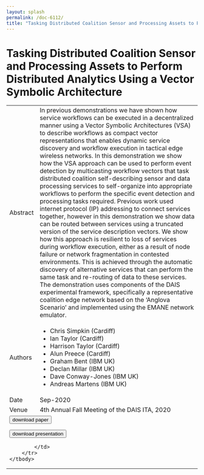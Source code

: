 ```yaml
---
layout: splash
permalink: /doc-6112/
title: "Tasking Distributed Coalition Sensor and Processing Assets to Perform Distributed Analytics Using a Vector Symbolic Architecture"
---
```


# Tasking Distributed Coalition Sensor and Processing Assets to Perform Distributed Analytics Using a Vector Symbolic Architecture

<table>
    <tbody>
    <tr>
        <td>Abstract</td>
        <td>In previous demonstrations we have shown how service workflows can be executed in a decentralized manner using a Vector Symbolic Architectures (VSA) to describe workflows as compact vector representations that enables dynamic service discovery and workflow execution in tactical edge wireless networks. In this demonstration we show how the VSA approach can be used to perform event detection by multicasting workflow vectors that task distributed coalition self-describing sensor and data processing services to self-organize into appropriate workflows to perform the specific event detection and processing tasks required. Previous work used internet protocol (IP) addressing to connect services together, however in this demonstration we show data can be routed between services using a truncated version of the service description vectors. We show how this approach is resilient to loss of services during workflow execution, either as a result of node failure or network fragmentation in contested environments. This is achieved through the automatic discovery of alternative services that can perform the same task and re-routing of data to these services. The demonstration uses components of the DAIS experimental framework, specifically a representative coalition edge network based on the ‘Anglova Scenario’ and implemented using the EMANE network emulator.</td>
    </tr>
    <tr>
        <td>Authors</td>
        <td>
            <ul>
                <li>Chris Simpkin (Cardiff)</li>
                <li>Ian Taylor (Cardiff)</li>
                <li>Harrison Taylor (Cardiff)</li>
                <li>Alun Preece (Cardiff)</li>
                <li>Graham Bent (IBM UK)</li>
                <li>Declan Millar (IBM UK)</li>
                <li>Dave Conway-Jones (IBM UK)</li>
                <li>Andreas Martens (IBM UK)</li>
            </ul>
        </td>
    </tr>
    <tr>
        <td>Date</td>
        <td>Sep-2020</td>
    </tr>
    <tr>
        <td>Venue</td>
        <td>4th Annual Fall Meeting of the DAIS ITA, 2020</td>
    </tr>
        <tr>
            <td colspan="2">
                <form method="get" action="https://ibm.box.com/v/doc-6112-paper">
                    <button type="submit">download paper</button>
                </form>
                <form method="get" action="https://ibm.box.com/v/doc-6112-slides">
                    <button type="submit">download presentation</button>
                </form>  

            </td>
        </tr>
    </tbody>
</table>
